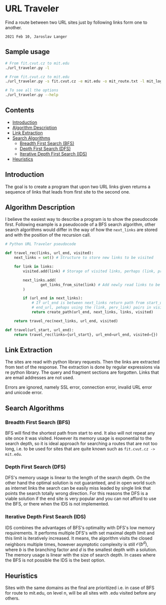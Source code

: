 # URL Traveler

Find a route between two URL sites just by following links form one to another.

`2021 Feb 10, Jaroslav Langer`

## Sample usage

```sh
# From fit.cvut.cz to mit.edu
./url_traveler.py -l

# From fit.cvut.cz to mit.edu
./url_traveler.py -s fit.cvut.cz -e mit.edu -o mit_route.txt -l mit_log.txt

# To see all the options
./url_traveler.py --help
```

## Contents

<!-- TOC GFM -->

* [Introduction](#introduction)
* [Algorithm Description](#algorithm-description)
* [Link Extraction](#link-extraction)
* [Search Algorithms](#search-algorithms)
    * [Breadth First Search (BFS)](#breadth-first-search-bfs)
    * [Depth First Search (DFS)](#depth-first-search-dfs)
    * [Iterative Depth First Search (IDS)](#iterative-depth-first-search-ids)
* [Heuristics](#heuristics)

<!-- /TOC -->

## Introduction

The goal is to create a program that upon two URL links given returns a sequence of links that leads from first site to the second one.

## Algorithm Description

I believe the easiest way to describe a program is to show the pseudocode first. Following example is a pseudocode of a BFS search algorithm, other search algorithms would differ in the way of how the `next_links` are stored and with the position of the recursion call.

```py
# Python URL Traveler pseudocode

def travel_rec(links, url_end, visited):
    next_links = set() # Structure to store new links to be visited

    for link in links:
        visited.add(link) # Storage of visited links, perhaps (link, prev_link)

        next_links.add(
                get_links_from_site(link) # Add newly read links to be visited
        )

        if (url_end in next_links):
            # If url_end is between next_links return path from start_url to
            # end_url, pehaps using the (link, perv_link) pairs in visited
            return create_path(url_end, next_links, links, visited)

    return travel_rec(next_links, url_end, visited)

def travel(url_start, url_end):
    return travel_rec(links={url_start}, url_end=url_end, visited={})
```

## Link Extraction

The sites are read with python library requests. Then the links are extracted from text of the response. The extraction is done by regular expressions via re python library. The query and fragment sections are forgotten. Links that are email addresses are not used.

Errors are ignored, namely SSL error, connection error, invalid URL error and unicode error.

## Search Algorithms

### Breadth First Search (BFS)

BFS will find the shortest path from start to end. It also will not repeat any site once it was visited. However its memory usage is exponential to the search depth, so it is ideal approach for searching a routes that are not too long, i.e. to be used for sites that are quite known such as `fit.cvut.cz -> mit.edu`.

### Depth First Search (DFS)

DFS's memory usage is linear to the length of the search depth. On the other hand the optimal solution is not guaranteed, and in open world such as internet links the search can be easily miss leaded by single link that points the search totally wrong direction. For this reasons the DFS is a viable solution if the end site is very popular and you can not afford to use the BFS, or there when the IDS is not implemented.

### Iterative Depth First Search (IDS)

IDS combines the advantages of BFS's optimality with DFS's low memory requirements. It performs multiple DFS's with set maximal depth limit and this limit is iteratively increased. It means, the algorithm visits the closed neighbors multiple times, however asymptotic complexity is still $\mathcal{O} (b^d)$, where $b$ is the branching factor and $d$ is the smallest depth with a solution. The memory usage is linear with the size of search depth. In cases where the BFS is not possible the IDS is the best option.

## Heuristics

Sites with the same domains as the final are prioritized i.e. in case of BFS for route to mit.edu, on level n, will be all sites with .edu visited before any others.

